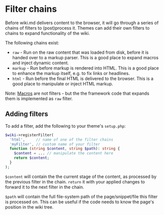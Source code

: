 # Filter chains

Before wiki.md delivers content to the browser, it will go through a series of chains of filters to (post)process it. Themes can add their own filters to chains to expand functionality of the wiki.

The following chains exist:

* `raw` - Run on the raw content that was loaded from disk, before it is handed over to a markup parser. This is a good place to expand macros and inject dynamic content.
* `markup` - Run before markup is rendered into HTML. This is a good place to enhance the markup itself, e.g. to fix links or headlines.
* `html` - Run before the final HTML is delivered to the browser. This is a good place to manipulate or inject HTML markup.

Note: [Macros](macros.md) are not filters - but the the framework code that expands them is implemented as `raw` filter.

## Adding filters

To add a filter, add the following to your theme's `setup.php`:

```php
$wiki->registerFilter(
  'html',     // name of one of the filter chains
  'myFilter', // custom name of your filter
  function (string $content, string $path): string {
    $content = ... // manipulate the content here
    return $content;
  }
);
```

`$content` will contain the the current stage of the content, as processed by the previous filter in the chain. `return` it with your applied changes to forward it to the next filter in the chain.

`$path` will contain the full file-system path of the page/snippet/file this filter is processed on. This can be useful if the code needs to know the page's position in the wiki tree.
